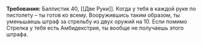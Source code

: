 **Требования:** Баллистик 40, [[Две Руки]].
Когда у тебя в каждой руке по пистолету – ты готов ко всему. Вооружившись таким образом, ты уменьшаешь штраф за стрельбу из двух оружий на 10. Если помимо Стрелка у тебя есть Амбидекстрия, ты вообще не получаешь этого штрафа.
